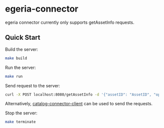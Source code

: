 # egeria-connector

egeria connector currently only supports getAssetInfo requests.

## Quick Start

Build the server:

```bash
make build
```

Run the server:

```bash
make run
```

Send request to the server:

```bash
curl -X POST localhost:8080/getAssetInfo -d '{"assetID": "AssetID", "operationType": "read"}' -H "Content-type: application/json"   -H "X-Request-Datacatalog-Cred: QQQ"
```

Alternatively, [catalog-connector-client](https://github.com/fybrik/catalog-connector-client) can be used to send the requests.

Stop the server:
```bash
make terminate
```
